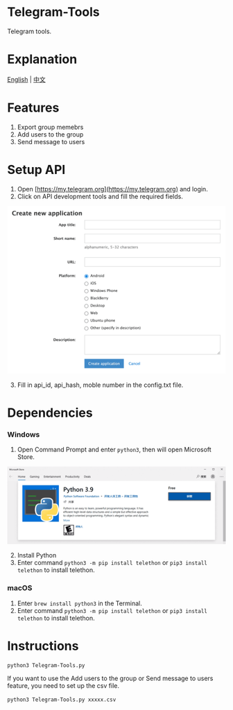 # Telegram-Tools
Telegram tools.

# Explanation
[English](README.md) | [中文](README-zh.md)


# Features
1. Export group memebrs
2. Add users to the group
3. Send message to users

# Setup API
1. Open [https://my.telegram.org](https://my.telegram.org) and login.
2. Click on API development tools and fill the required fields.
<img src="Instructions/1.png" width="550px">

3. Fill in api_id, api_hash, moble number in the config.txt file.

# Dependencies
### Windows
1. Open Command Prompt and enter ```python3```, then will open Microsoft Store.
<img src="Instructions/2.png" width="750px">

2. Install Python
3. Enter command ```python3 -m pip install telethon``` or ```pip3 install telethon``` to install telethon.

### macOS
1. Enter ```brew install python3``` in the Terminal.
2. Enter command ```python3 -m pip install telethon``` or ```pip3 install telethon``` to install telethon.

# Instructions
```python3 Telegram-Tools.py```

If you want to use the Add users to the group or Send message to users feature, you need to set up the csv file.

```python3 Telegram-Tools.py xxxxx.csv```
